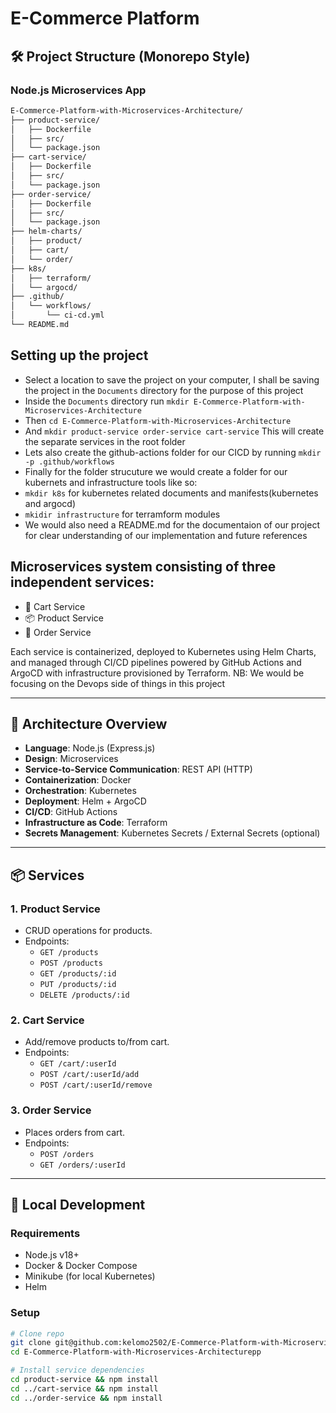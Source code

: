 # E-Commerce Platform

## 🛠 Project Structure (Monorepo Style)

### Node.js Microservices App

```bash
E-Commerce-Platform-with-Microservices-Architecture/
├── product-service/
│   ├── Dockerfile
│   ├── src/
│   └── package.json
├── cart-service/
│   ├── Dockerfile
│   ├── src/
│   └── package.json
├── order-service/
│   ├── Dockerfile
│   ├── src/
│   └── package.json
├── helm-charts/
│   ├── product/
│   ├── cart/
│   └── order/
├── k8s/
│   ├── terraform/
│   └── argocd/
├── .github/
│   └── workflows/
│       └── ci-cd.yml
└── README.md
```

## Setting up the project

- Select a location to save the project on your computer, I shall be saving the project in the `Documents` directory for the purpose of this project
- Inside the `Documents` directory run `mkdir E-Commerce-Platform-with-Microservices-Architecture`
- Then `cd E-Commerce-Platform-with-Microservices-Architecture`
- And `mkdir product-service order-service cart-service`
  This will create the separate services in the root folder
- Lets also create the github-actions folder for our CICD by running `mkdir -p .github/workflows`
- Finally for the folder strucuture we would create a folder for our kubernets and infrastructure tools like so:
- `mkdir k8s` for kubernetes related documents and manifests(kubernetes and argocd)
- `mkidir infrastructure` for terramform modules
- We would also need a README.md for the documentaion of our project for clear understanding of our implementation and future references

## Microservices system consisting of three independent services:

- 🛒 Cart Service
- 📦 Product Service
- 📃 Order Service

Each service is containerized, deployed to Kubernetes using Helm Charts, and managed through CI/CD pipelines powered by GitHub Actions and ArgoCD with infrastructure provisioned by Terraform.
NB: We would be focusing on the Devops side of things in this project

---

## 🧱 Architecture Overview

- **Language**: Node.js (Express.js)
- **Design**: Microservices
- **Service-to-Service Communication**: REST API (HTTP)
- **Containerization**: Docker
- **Orchestration**: Kubernetes
- **Deployment**: Helm + ArgoCD
- **CI/CD**: GitHub Actions
- **Infrastructure as Code**: Terraform
- **Secrets Management**: Kubernetes Secrets / External Secrets (optional)

---

## 📦 Services

### 1. Product Service

- CRUD operations for products.
- Endpoints:
  - `GET /products`
  - `POST /products`
  - `GET /products/:id`
  - `PUT /products/:id`
  - `DELETE /products/:id`

### 2. Cart Service

- Add/remove products to/from cart.
- Endpoints:
  - `GET /cart/:userId`
  - `POST /cart/:userId/add`
  - `POST /cart/:userId/remove`

### 3. Order Service

- Places orders from cart.
- Endpoints:
  - `POST /orders`
  - `GET /orders/:userId`

---

## 🚀 Local Development

### Requirements

- Node.js v18+
- Docker & Docker Compose
- Minikube (for local Kubernetes)
- Helm

### Setup

```bash
# Clone repo
git clone git@github.com:kelomo2502/E-Commerce-Platform-with-Microservices-Architecture.git
cd E-Commerce-Platform-with-Microservices-Architecturepp

# Install service dependencies
cd product-service && npm install
cd ../cart-service && npm install
cd ../order-service && npm install
